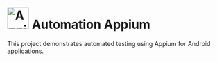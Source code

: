 # <img src="https://brandslogos.com/wp-content/uploads/images/large/appium-logo.png" alt="Appium Logo" width="50"/> Automation Appium

This project demonstrates automated testing using Appium for Android applications.
